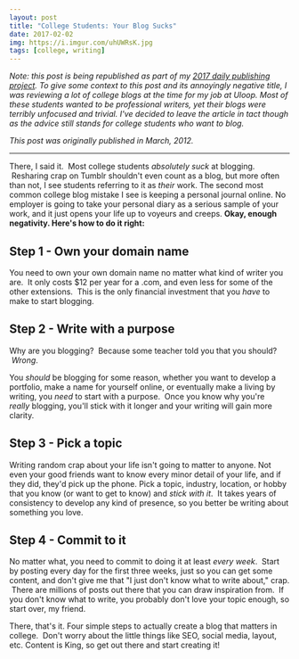 ```yaml
---
layout: post
title: "College Students: Your Blog Sucks"
date: 2017-02-02
img: https://i.imgur.com/uhUWRsK.jpg
tags: [college, writing]
---
```

*Note: this post is being republished as part of my [2017 daily publishing project](https://www.karllhughes.com/posts/2017-writing-goal). To give some context to this post and its annoyingly negative title, I was reviewing a lot of college blogs at the time for my job at Uloop. Most of these students wanted to be professional writers, yet their blogs were terribly unfocused and trivial. I've decided to leave the article in tact though as the advice still stands for college students who want to blog.*

*This post was originally published in March, 2012.*

-----

There, I said it.  Most college students _absolutely suck_ at blogging.  Resharing crap on Tumblr shouldn't even count as a blog, but more often than not, I see students referring to it as _their_ work. The second most common college blog mistake I see is keeping a personal journal online. No employer is going to take your personal diary as a serious sample of your work, and it just opens your life up to voyeurs and creeps. **Okay, enough negativity. Here's how to do it right:**

## Step 1 - Own your domain name

You need to own your own domain name no matter what kind of writer you are.  It only costs $12 per year for a .com, and even less for some of the other extensions.  This is the only financial investment that you  _have_ to make to start blogging.

## Step 2 - Write with a purpose

Why are you blogging?  Because some teacher told you that you should?  _Wrong_.

You _should_ be blogging for some reason, whether you want to develop a portfolio, make a name for yourself online, or eventually make a living by writing, you _need_ to start with a purpose.  Once you know why you're _really_ blogging, you'll stick with it longer and your writing will gain more clarity.

## Step 3 - Pick a topic

Writing random crap about your life isn't going to matter to anyone. Not even your good friends want to know every minor detail of your life, and if they did, they'd pick up the phone. Pick a topic, industry, location, or hobby that you know (or want to get to know) and _stick with it_.  It takes years of consistency to develop any kind of presence, so you better be writing about something you love.

## Step 4 - Commit to it

No matter what, you need to commit to doing it at least _every week_.  Start by posting every day for the first three weeks, just so you can get some content, and don't give me that "I just don't know what to write about," crap.  There are millions of posts out there that you can draw inspiration from.  If you don't know what to write, you probably don't love your topic enough, so start over, my friend.

There, that's it. Four simple steps to actually create a blog that matters in college.  Don't worry about the little things like SEO, social media, layout, etc. Content is King, so get out there and start creating it!
